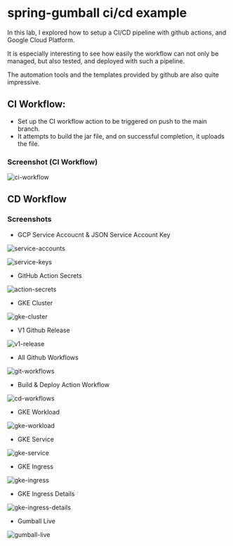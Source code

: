 # spring-gumball ci/cd example

In this lab, I explored how to setup a CI/CD pipeline with github actions, and Google Cloud Platform.

It is especially interesting to see how easily the workflow can not only be managed, but also tested, and deployed with such a pipeline. 

The automation tools and the templates provided by github are also quite impressive. 

## CI Workflow:

- Set up the CI workflow action to be triggered on push to the main branch.
- It attempts to build the jar file, and on successful completion, it uploads the file.

### Screenshot (CI Workflow)

![ci-workflow](images/ci-workflow.png)

## CD Workflow

### Screenshots

- GCP Service Accoucnt & JSON Service Account Key

![service-accounts](images/service-accounts.png)

![service-keys](images/spring-service-keys.png)

- GitHub Action Secrets

![action-secrets](images/github-secrets.png)

- GKE Cluster

![gke-cluster](images/gke-cluster.png)

- V1 Github Release

![v1-release](images/v1-release.png)

- All Github Workflows

![git-workflows](images/all-actions.png)

- Build & Deploy Action Workflow

![cd-workflows](images/cd-workflow.png)

- GKE Workload

![gke-workload](images/gke-workload.png)

- GKE Service

![gke-service](images/gke-service.png)

- GKE Ingress

![gke-ingress](images/gke-ingress.png)

- GKE Ingress Details

![gke-ingress-details](images/ingress-details.png)

- Gumball Live

![gumball-live](images/gumball-hosted.png)
